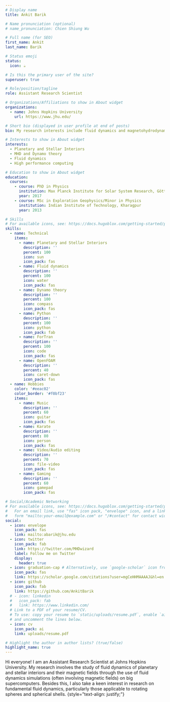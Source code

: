 ```yaml
---
# Display name
title: Ankit Barik

# Name pronunciation (optional)
# name_pronunciation: Chien Shiung Wu

# Full name (for SEO)
first_name: Ankit
last_name: Barik

# Status emoji
status:
  icon: ☕️

# Is this the primary user of the site?
superuser: true

# Role/position/tagline
role: Assistant Research Scientist

# Organizations/Affiliations to show in About widget
organizations:
  - name: Johns Hopkins University
    url: https://www.jhu.edu/

# Short bio (displayed in user profile at end of posts)
bio: My research interests include fluid dynamics and magnetohydrodynamics of planetary and stellar interiors, computational fluid dynamics and turbulence.

# Interests to show in About widget
interests:
  - Planetary and Stellar Interiors
  - MHD and Dynamo theory
  - Fluid dynamics
  - High performance computing

# Education to show in About widget
education:
  courses:
    - course: PhD in Physics
      institution: Max Planck Institute for Solar System Research, Göttingen, Germany
      year: 2017
    - course: MSc in Exploration Geophysics/Minor in Physics
      institution: Indian Institute of Technology, Kharagpur
      year: 2013

# Skills
# For available icons, see: https://docs.hugoblox.com/getting-started/page-builder/#icons
skills:
  - name: Technical
    items:
      - name: Planetary and Stellar Interiors
        description: ''
        percent: 100
        icon: sun
        icon_pack: fas
      - name: Fluid dynamics
        description: ''
        percent: 100
        icon: water
        icon_pack: fas
      - name: Dynamo theory
        description: ''
        percent: 100
        icon: compass
        icon_pack: fas
      - name: Python
        description: ''
        percent: 100
        icon: python
        icon_pack: fab
      - name: ForTran
        description: ''
        percent: 100
        icon: code
        icon_pack: fas
      - name: OpenFOAM
        description: ''
        percent: 40
        icon: caret-down
        icon_pack: fas
  - name: Hobbies
    color: '#eeac02'
    color_border: '#f0bf23'
    items:
      - name: Music
        description: ''
        percent: 60
        icon: guitar
        icon_pack: fas
      - name: Karate
        description: ''
        percent: 80
        icon: person
        icon_pack: fas
      - name: Video/Audio editing
        description: ''
        percent: 70
        icon: file-video
        icon_pack: fas
      - name: Gaming
        description: ''
        percent: 60
        icon: gamepad
        icon_pack: fas

# Social/Academic Networking
# For available icons, see: https://docs.hugoblox.com/getting-started/page-builder/#icons
#   For an email link, use "fas" icon pack, "envelope" icon, and a link in the
#   form "mailto:your-email@example.com" or "/#contact" for contact widget.
social:
  - icon: envelope
    icon_pack: fas
    link: mailto:abarik@jhu.edu
  - icon: twitter
    icon_pack: fab
    link: https://twitter.com/MHDwizard
    label: Follow me on Twitter
    display:
      header: true
  - icon: graduation-cap # Alternatively, use `google-scholar` icon from `ai` icon pack
    icon_pack: fas
    link: https://scholar.google.com/citations?user=mgCeHHMAAAAJ&hl=en
  - icon: github
    icon_pack: fab
    link: https://github.com/AnkitBarik
  # - icon: linkedin
  #   icon_pack: fab
  #   link: https://www.linkedin.com/
  # Link to a PDF of your resume/CV.
  # To use: copy your resume to `static/uploads/resume.pdf`, enable `ai` icons in `params.yaml`,
  # and uncomment the lines below.
  - icon: cv
    icon_pack: ai
    link: uploads/resume.pdf

# Highlight the author in author lists? (true/false)
highlight_name: true
---
```


Hi everyone! I am an Assistant Research Scientist at Johns Hopkins University. My research involves the study of fluid dynamics of planetary and stellar interiors and their magnetic fields through the use of fluid dynamics simulations (often involving magnetic fields) on big supercomputers. Besides this, I also take a keen interest in research on fundamental fluid dynamics, particularly those applicable to rotating spheres and spherical shells.
{style="text-align: justify;"}
